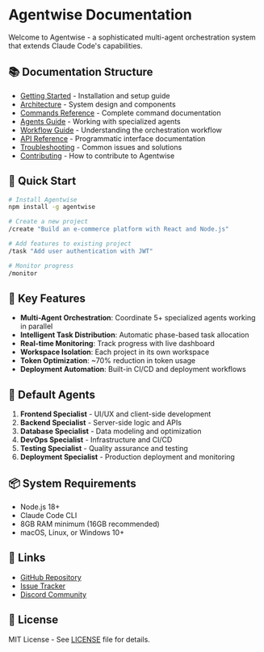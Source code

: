 # Agentwise Documentation

Welcome to Agentwise - a sophisticated multi-agent orchestration system that extends Claude Code's capabilities.

## 📚 Documentation Structure

- [Getting Started](./getting-started.md) - Installation and setup guide
- [Architecture](./architecture.md) - System design and components
- [Commands Reference](./commands.md) - Complete command documentation
- [Agents Guide](./agents.md) - Working with specialized agents
- [Workflow Guide](./workflow.md) - Understanding the orchestration workflow
- [API Reference](./api-reference.md) - Programmatic interface documentation
- [Troubleshooting](./troubleshooting.md) - Common issues and solutions
- [Contributing](./contributing.md) - How to contribute to Agentwise

## 🚀 Quick Start

```bash
# Install Agentwise
npm install -g agentwise

# Create a new project
/create "Build an e-commerce platform with React and Node.js"

# Add features to existing project
/task "Add user authentication with JWT"

# Monitor progress
/monitor
```

## 🎯 Key Features

- **Multi-Agent Orchestration**: Coordinate 5+ specialized agents working in parallel
- **Intelligent Task Distribution**: Automatic phase-based task allocation
- **Real-time Monitoring**: Track progress with live dashboard
- **Workspace Isolation**: Each project in its own workspace
- **Token Optimization**: ~70% reduction in token usage
- **Deployment Automation**: Built-in CI/CD and deployment workflows

## 🤖 Default Agents

1. **Frontend Specialist** - UI/UX and client-side development
2. **Backend Specialist** - Server-side logic and APIs
3. **Database Specialist** - Data modeling and optimization
4. **DevOps Specialist** - Infrastructure and CI/CD
5. **Testing Specialist** - Quality assurance and testing
6. **Deployment Specialist** - Production deployment and monitoring

## 📦 System Requirements

- Node.js 18+ 
- Claude Code CLI
- 8GB RAM minimum (16GB recommended)
- macOS, Linux, or Windows 10+

## 🔗 Links

- [GitHub Repository](https://github.com/yourusername/agentwise)
- [Issue Tracker](https://github.com/yourusername/agentwise/issues)
- [Discord Community](https://discord.gg/agentwise)

## 📄 License

MIT License - See [LICENSE](../LICENSE) file for details.